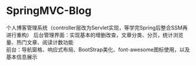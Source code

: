 # SpringMVC-Blog
个人博客管理系统（controller层改为Servlet实现，等学完Spring后整合SSM再进行重构）
后台管理界面：实现基本的增删改查，文章分类、分页，统计浏览量、热门文章、阅读计数功能<br>
前台：导航窗格、响应式布局、BootStrap美化、font-awesome图标使用，以及基本信息展示
